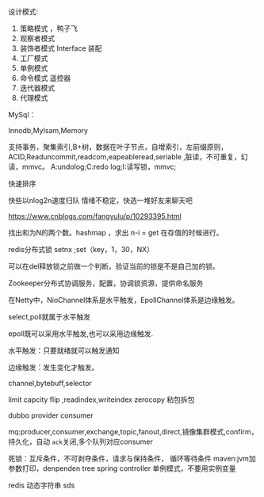 
设计模式:

1. 策略模式 ，鸭子飞
2. 观察者模式
3. 装饰者模式 Interface 装配
4. 工厂模式
5. 单例模式
6. 命令模式 遥控器
7. 迭代器模式
8. 代理模式

MySql：

Innodb,MyIsam,Memory

支持事务，聚集索引,B+树，数据在叶子节点，自增索引，左前缀原则，
ACID,Readuncommit,readcom,eapeableread,seriable ,脏读，不可重复，幻读，mmvc。
A:undolog;C:redo log;I:读写锁，mmvc;


快速排序

快些以nlog2n速度归队
情绪不稳定，快选一堆好友来聊天吧


https://www.cnblogs.com/fangyulu/p/10293395.html

找出和为N的两个数。hashmap ，求出 n-i = get 在存值的时候进行。

redis分布式锁 setnx ;set（key，1，30，NX）

可以在del释放锁之前做一个判断，验证当前的锁是不是自己加的锁。

Zookeeper分布式协调服务，配置，协调锁资源，提供命名服务

在Netty中，NioChannel体系是水平触发，EpollChannel体系是边缘触发。

select,poll就属于水平触发

epoll既可以采用水平触发,也可以采用边缘触发.

水平触发：只要就绪就可以触发通知 

边缘触发：发生变化才触发。

channel,bytebuff,selector

limit capcity flip ,readindex,writeindex
zerocopy 粘包拆包

dubbo provider consumer 

mq:producer,consumer,exchange,topic,fanout,direct,镜像集群模式,confirm，持久化，自动 `ack`关闭,多个队列对应consumer

死锁：互斥条件，不可剥夺条件，请求与保持条件， 循环等待条件
maven:jvm加参数打印，denpenden tree
spring controller 单例模式，不要用实例变量

redis 动态字符串 sds